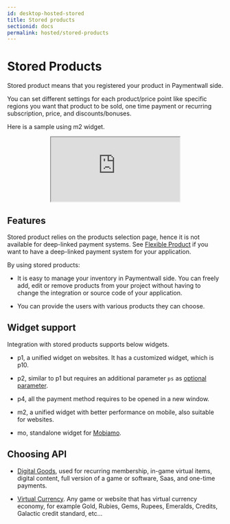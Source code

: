 ```yaml
---
id: desktop-hosted-stored
title: Stored products
sectionid: docs
permalink: hosted/stored-products
---
```


# Stored Products

Stored product means that you registered your product in Paymentwall side.

You can set different settings for each product/price point like specific regions you want that product to be sold, one time payment or recurring subscription, price, and discounts/bonuses.

Here is a sample using m2 widget.

<div class="docs-iframe" style="text-align: center;">
	<iframe src="https://api.paymentwall.com/api/subscription/?key=048c51f8fc834a1467db96b683f16e70&uid=testuser&widget=m2_1&sign_version=2&sign=87363025d50bd587eaec63937a20a6e3">
	</iframe>
</div>

## Features

Stored product relies on the products selection page, hence it is not available for deep-linked payment systems. See [Flexible Product](/hosted/flexible-products) if you want to have a deep-linked payment system for your application.

By using stored products:

* It is easy to manage your inventory in Paymentwall side. You can freely add, edit or remove products from your project without having to change the integration or source code of your application.

* You can provide the users with various products they can choose.

## Widget support

Integration with stored products supports below widgets.

* p1, a unified widget on websites. It has a customized widget, which is p10. 

* p2, similar to p1 but requires an additional parameter ```ps``` as [optional parameter](/API-Reference#section-hosted-optional-parameter). 

* p4, all the payment method requires to be opened in a new window.

* m2, a unified widget with better performance on mobile, also suitable for websites.

* mo, standalone widget for [Mobiamo](/direct/mobiamo-home).

## Choosing API

* [Digital Goods](/hosted/stored/dg), used for recurring membership, in-game virtual items, digital content, full version of a game or software, Saas, and one-time payments.

* [Virtual Currency](/hosted/stored/vc). Any game or website that has virtual currency economy, for example Gold, Rubies, Gems, Rupees, Emeralds, Credits, Galactic credit standard, etc...
